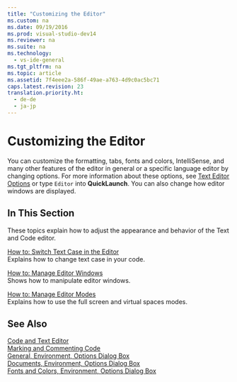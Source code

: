 ```yaml
---
title: "Customizing the Editor"
ms.custom: na
ms.date: 09/19/2016
ms.prod: visual-studio-dev14
ms.reviewer: na
ms.suite: na
ms.technology: 
  - vs-ide-general
ms.tgt_pltfrm: na
ms.topic: article
ms.assetid: 7f4eee2a-586f-49ae-a763-4d9c0ac5bc71
caps.latest.revision: 23
translation.priority.ht: 
  - de-de
  - ja-jp
---
```

# Customizing the Editor
You can customize the formatting, tabs, fonts and colors, IntelliSense, and many other features of the editor in general or a specific language editor by changing options. For more information about these options, see [Text Editor Options](../vs140/Text-Editor-Options-Dialog-Box.md) or type `Editor` into **QuickLaunch**. You can also change how editor windows are displayed.  
  
## In This Section  
 These topics explain how to adjust the appearance and behavior of the Text and Code editor.  
  
 [How to: Switch Text Case in the Editor](../vs140/How-to--Change-Text-Case-in-the-Editor.md)  
 Explains how to change text case in your code.  
  
 [How to: Manage Editor Windows](../vs140/How-to--Manage-Editor-Windows.md)  
 Shows how to manipulate editor windows.  
  
 [How to: Manage Editor Modes](../vs140/How-to--Manage-Editor-Modes.md)  
 Explains how to use the full screen and virtual spaces modes.  
  
## See Also  
 [Code and Text Editor](../vs140/Writing-Code-in-the-Code-and-Text-Editor.md)   
 [Marking and Commenting Code](../vs140/Setting-Bookmarks-in-Code.md)   
 [General, Environment, Options Dialog Box](../vs140/General--Environment--Options-Dialog-Box.md)   
 [Documents, Environment, Options Dialog Box](../vs140/Documents--Environment--Options-Dialog-Box.md)   
 [Fonts and Colors, Environment, Options Dialog Box](../vs140/Fonts-and-Colors--Environment--Options-Dialog-Box.md)